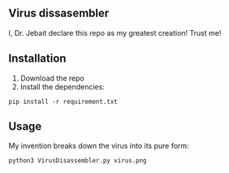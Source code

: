 ## Virus dissasembler
I, Dr. Jebait declare this repo as my greatest creation! Trust me!

## Installation
1. Download the repo
2. Install the dependencies:
```
pip install -r requirement.txt
```

## Usage
My invention breaks down the virus into its pure form:
```
python3 VirusDisassembler.py virus.png
```
